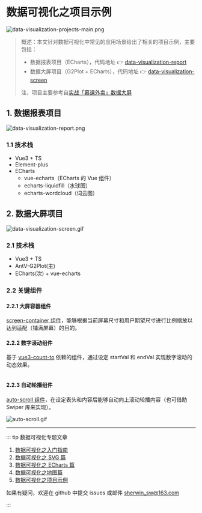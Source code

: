 # 数据可视化之项目示例

![data-visualization-projects-main.png](https://www.z4a.net/images/2022/10/05/data-visualization-projects-main.png)

> 概述：本文针对数据可视化中常见的应用场景给出了相关的项目示例，主要包括：
>
> - 数据报表项目（ECharts），代码地址 👉 [data-visualization-report](https://github.com/sherwinshen/data-visualization-report)
> - 数据大屏项目（G2Plot + ECharts），代码地址 👉 [data-visualization-screen](https://github.com/sherwinshen/data-visualization-screen)
>
> 注，项目主要参考自[实战「慕课外卖」数据大屏](http://www.youbaobao.xyz/datav-docs/)

## 1. 数据报表项目

![data-visualization-report.png](https://www.z4a.net/images/2022/10/05/data-visualization-report.png)

### 1.1 技术栈

- Vue3 + TS
- Element-plus
- ECharts
  - vue-echarts（ECharts 的 Vue 组件）
  - echarts-liquidfill（水球图）
  - echarts-wordcloud（词云图）

## 2. 数据大屏项目

![data-visualization-screen.gif](https://www.z4a.net/images/2022/10/05/data-visualization-screen.gif)

### 2.1 技术栈

- Vue3 + TS
- AntV-G2Plot(主)
- ECharts(次) + vue-echarts

### 2.2 关键组件

#### 2.2.1 大屏容器组件

[screen-container 组件](https://github.com/sherwinshen/data-visualization-screen/blob/master/src/components/screen-container.vue)，能够根据当前屏幕尺寸和用户期望尺寸进行比例缩放以达到适配（铺满屏幕）的目的。

#### 2.2.2 数字滚动组件

基于 [vue3-count-to](https://www.npmjs.com/package/vue3-count-to) 依赖的组件，通过设定 startVal 和 endVal 实现数字滚动的动态效果。

<img src="https://www.z4a.net/images/2022/10/05/count-to.gif" alt="" style="zoom:64%;" />

#### 2.2.3 自动轮播组件

[auto-scroll 组件](https://github.com/sherwinshen/data-visualization-screen/blob/master/src/components/auto-scroll.vue)，在设定表头和内容后能够自动向上滚动轮播内容（也可借助 Swiper 库来实现）。

![auto-scroll.gif](https://www.z4a.net/images/2022/10/05/auto-scroll.gif)

---

::: tip 数据可视化专题文章

1. [数据可视化之入门指南](./data-visualization-basic)
2. [数据可视化之 SVG 篇](./data-visualization-svg)
3. [数据可视化之 ECharts 篇](./data-visualization-echarts)
4. [数据可视化之地图篇](./data-visualization-map)
5. [数据可视化之项目示例](./data-visualization-projects)

如果有疑问，欢迎在 github 中提交 issues 或邮件 [sherwin_sw@163.com](mailto:sherwin_sw@163.com)

:::
